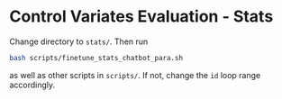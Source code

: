 # Control Variates Evaluation - Stats

Change directory to `stats/`. Then run
```bash
bash scripts/finetune_stats_chatbot_para.sh
```
as well as other scripts in `scripts/`. If not, change the `id` loop range accordingly.
